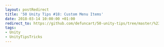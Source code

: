 ```yaml
---
layout: postRedirect
title: '50 Unity Tips #18: Custom Menu Items'
date: 2018-03-14 10:00:00 +01:00
redirect_to: https://github.com/defuncart/50-unity-tips/tree/master/%2318-CustomMenuItems
tags:
- Unity
- UnityTipsTricks
---
```

